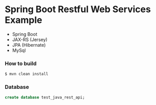 # Spring Boot Restful Web Services Example

- Spring Boot
- JAX-RS (Jersey)
- JPA (Hibernate)
- MySql

### How to build
```sh
$ mvn clean install
```
### Database
```sql
create database test_java_rest_api;
```
